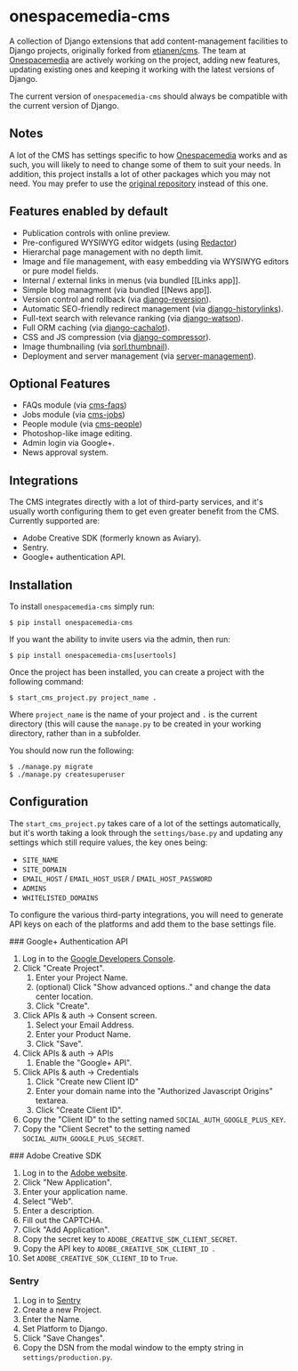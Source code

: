 # onespacemedia-cms

A collection of Django extensions that add content-management facilities to Django projects, originally forked from [etianen/cms](https://github.com/etianen/cms).  The team at [Onespacemedia](http://www.onespacemedia.com) are actively working on the project, adding new features, updating existing ones and keeping it working with the latest versions of Django.

The current version of `onespacemedia-cms` should always be compatible with the current version of Django.

## Notes

A lot of the CMS has settings specific to how [Onespacemedia](http://www.onespacemedia.com) works and as such, you will likely to need to change some of them to suit your needs.  In addition, this project installs a lot of other packages which you may not need.  You may prefer to use the [original repository](https://github.com/etianen/cms) instead of this one.


## Features enabled by default

*   Publication controls with online preview.
*   Pre-configured WYSIWYG editor widgets (using [Redactor](http://imperavi.com/redactor/))
*   Hierarchal page management with no depth limit.
*   Image and file management, with easy embedding via WYSIWYG editors or pure model fields.
*   Internal / external links in menus (via bundled [[Links app]].
*   Simple blog managment (via bundled [[News app]].
*   Version control and rollback (via [django-reversion](https://github.com/etianen/django-reversion)).
*   Automatic SEO-friendly redirect management (via [django-historylinks](https://github.com/etianen/django-historylinks)).
*   Full-text search with relevance ranking (via [django-watson](https://github.com/etianen/django-watson)).
*   Full ORM caching (via [django-cachalot](https://github.com/BertrandBordage/django-cachalot)).
*   CSS and JS compression (via [django-compressor](https://github.com/django-compressor/django-compressor)).
*   Image thumbnailing (via [sorl.thumbnail](https://github.com/mariocesar/sorl-thumbnail)).
*   Deployment and server management (via [server-management](https://github.com/onespacemedia/server-management)).

## Optional Features

*   FAQs module (via [cms-faqs](https://github.com/onespacemedia/cms-faqs/))
*   Jobs module (via [cms-jobs](https://github.com/onespacemedia/cms-jobs/))
*   People module (via [cms-people](https://github.com/onespacemedia/cms-people/))
*   Photoshop-like image editing.
*   Admin login via Google+.
*   News approval system.

## Integrations

The CMS integrates directly with a lot of third-party services, and it's usually worth configuring them to get even greater benefit from the CMS.  Currently supported are:

* Adobe Creative SDK (formerly known as Aviary).
* Sentry.
* Google+ authentication API.


## Installation

To install `onespacemedia-cms` simply run:

```
$ pip install onespacemedia-cms
```

If you want the ability to invite users via the admin, then run:

```
$ pip install onespacemedia-cms[usertools]
```

Once the project has been installed, you can create a project with the following command:

```
$ start_cms_project.py project_name .
```

Where `project_name` is the name of your project and `.` is the current directory (this will cause the `manage.py` to be created in your working directory, rather than in a subfolder.

You should now run the following:

```
$ ./manage.py migrate
$ ./manage.py createsuperuser
```

## Configuration


The `start_cms_project.py` takes care of a lot of the settings automatically, but it's worth taking a look through the `settings/base.py` and updating any settings which still require values, the key ones being:

* `SITE_NAME`
* `SITE_DOMAIN`
* `EMAIL_HOST` / `EMAIL_HOST_USER` / `EMAIL_HOST_PASSWORD`
* `ADMINS`
* `WHITELISTED_DOMAINS`

To configure the various third-party integrations, you will need to generate API keys on each of the platforms and add them to the base settings file.

### Google+ Authentication API

1. Log in to the [Google Developers Console](https://console.developers.google.com/project).
2. Click "Create Project".
	1. Enter your Project Name.
	2. (optional) Click "Show advanced options.." and change the data center location.
	3. Click "Create".
3. Click APIs & auth -> Consent screen.
	1. Select your Email Address.
	2. Enter your Product Name.
	3. Click "Save".
4. Click APIs & auth -> APIs
	1. Enable the "Google+ API".
5. Click APIs & auth -> Credentials
	1. Click "Create new Client ID"
	2. Enter your domain name into the "Authorized Javascript Origins" textarea.
	3. Click "Create Client ID".
6. Copy the "Client ID" to the setting named `SOCIAL_AUTH_GOOGLE_PLUS_KEY`.
7. Copy the "Client Secret" to the setting named `SOCIAL_AUTH_GOOGLE_PLUS_SECRET`.

### Adobe Creative SDK

1. Log in to the [Adobe website](https://creativesdk.adobe.com/myapps.html).
2. Click "New Application".
3. Enter your application name.
4. Select "Web".
5. Enter a description.
6. Fill out the CAPTCHA.
7. Click "Add Application".
8. Copy the secret key to `ADOBE_CREATIVE_SDK_CLIENT_SECRET`.
9. Copy the API key to `ADOBE_CREATIVE_SDK_CLIENT_ID `.
10. Set `ADOBE_CREATIVE_SDK_CLIENT_ID` to `True`.

### Sentry

1. Log in to [Sentry](https://app.getsentry.com)
2. Create a new Project.
3. Enter the Name.
4. Set Platform to Django.
5. Click "Save Changes".
6. Copy the DSN from the modal window to the empty string in `settings/production.py`.